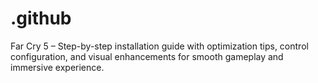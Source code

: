 # .github
Far Cry 5 – Step-by-step installation guide with optimization tips, control configuration, and visual enhancements for smooth gameplay and immersive experience.
